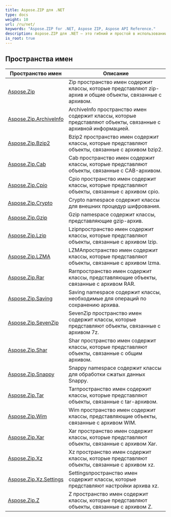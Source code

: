 ```yaml
---
title: Aspose.ZIP для .NET
type: docs
weight: 10
url: /ru/net/
keywords: "Aspose.ZIP for .NET, Aspose ZIP, Aspose API Reference."
description: Aspose.ZIP для .NET — это гибкий и простой в использовании .NET API, который позволяет работать со сжатием файлов в стандартном формате ZIP.
is_root: true
---
```

## Пространства имен

| Пространство имен | Описание |
| --- | --- |
| [Aspose.Zip](./aspose.zip/) | Zip пространство имен содержит классы, которые представляют zip-архив и общие объекты, связанные с архивом. |
| [Aspose.Zip.ArchiveInfo](./aspose.zip.archiveinfo/) | ArchiveInfo пространство имен содержит классы, которые представляют объекты, связанные с архивной информацией. |
| [Aspose.Zip.Bzip2](./aspose.zip.bzip2/) | Bzip2 пространство имен содержит классы, которые представляют объекты, связанные с архивом bzip2. |
| [Aspose.Zip.Cab](./aspose.zip.cab/) | Cab пространство имен содержит классы, которые представляют объекты, связанные с CAB-архивом. |
| [Aspose.Zip.Cpio](./aspose.zip.cpio/) | Cpio пространство имен содержит классы, которые представляют объекты, связанные с архивом cpio. |
| [Aspose.Zip.Crypto](./aspose.zip.crypto/) | Crypto namespace содержит классы для внешних процедур шифрования. |
| [Aspose.Zip.Gzip](./aspose.zip.gzip/) | Gzip namespace содержит классы, представляющие gzip-архив. |
| [Aspose.Zip.Lzip](./aspose.zip.lzip/) | Lzipпространство имен содержит классы, которые представляют объекты, связанные с архивом lzip. |
| [Aspose.Zip.LZMA](./aspose.zip.lzma/) | LZMAпространство имен содержит классы, которые представляют объекты, связанные с архивом lzma. |
| [Aspose.Zip.Rar](./aspose.zip.rar/) | Rarпространство имен содержит классы, представляющие объекты, связанные с архивом RAR. |
| [Aspose.Zip.Saving](./aspose.zip.saving/) | Saving namespace содержит классы, необходимые для операций по сохранению архива. |
| [Aspose.Zip.SevenZip](./aspose.zip.sevenzip/) | SevenZip пространство имен содержит классы, которые представляют объекты, связанные с архивом 7z. |
| [Aspose.Zip.Shar](./aspose.zip.shar/) | Shar пространство имен содержит классы, которые представляют объекты, связанные с общим архивом. |
| [Aspose.Zip.Snappy](./aspose.zip.snappy/) | Snappy namespace содержит классы для обработки сжатых данных Snappy. |
| [Aspose.Zip.Tar](./aspose.zip.tar/) | Tarпространство имен содержит классы, которые представляют объекты, связанные с tar-архивом. |
| [Aspose.Zip.Wim](./aspose.zip.wim/) | Wim пространство имен содержит классы, представляющие объекты, связанные с архивом WIM. |
| [Aspose.Zip.Xar](./aspose.zip.xar/) | Xar пространство имен содержит классы, которые представляют объекты, связанные с архивом Xar. |
| [Aspose.Zip.Xz](./aspose.zip.xz/) | Xz пространство имен содержит классы, которые представляют объекты, связанные с архивом xz. |
| [Aspose.Zip.Xz.Settings](./aspose.zip.xz.settings/) | Settingsпространство имен содержит классы, которые представляют настройки архива xz. |
| [Aspose.Zip.Z](./aspose.zip.z/) | Z пространство имен содержит классы, которые представляют объекты, связанные с архивом Z. |


